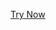 [Try Now](https://espressif.github.io/esp-launchpad/?flashConfigURL=https://motivo-hub.github.io/motivo-hub/config/pgi_config.toml)
